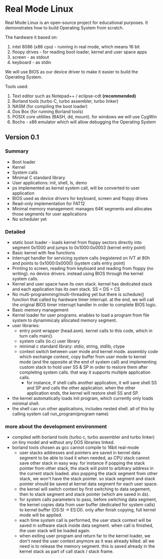 # Real Mode Linux
Real Mode Linux is an open-source project for educational purposes.
It demonstrates how to build Operating System from scratch.

The hardware it based on:
1. intel 8086 (x86 cpu) - running in real mode, which means 16 bit
2. floopy drives - for reading boot loader, kernel and user space apps
3. screen - as stdout
4. keyboard - as stdin

We will use BIOS as our device driver to make it easier to build the Operating System.

Tools used:
1. Text editor such as Notepad++ / eclipse-cdt **(recommended)**
2. Borland tools (turbo C, turbo assembler, turbo linker)
3. NASM (for compiling the boot loader)
4. Dos Box (for running Borland tools)
5. POSIX core utitilies (BASH, dd, mount). for windows we will use CygWin
6. Bochs - x86 emulator which will allow debugging the Operating System

## Version 0.1
### Summary
- Boot loader
- Kernel
- System calls
- Minimal C standard library
- User applications: init, shell, ls, demo
- ps implemented as kernel system call, will be converted to user application
- BIOS used as device drivers for keyboard, screen and floppy drives
- Read-only implementation for FAT12
- Minimal memory management: manages 64K segments and allocates those segments for user applications
- No scheduler yet

### Detailed
- static boot loader - loads kernel from floppy sectors directly into segment 0x1000 and jumps to 0x1000:0x0003 (kernel entry point)
- Basic kernel with few functions
- Interrupt handler for servicing system calls (registered on IVT at 80h and points to 0x1000:0x0000) (system calls entry point)
- Printing to screen, reading from keyboard and reading from floppy (no writing). no device drivers. instead using BIOS through the kernel system calls.
- Kernel and user space have its own stack. kernel has dedicated stack and each application has its own stack. SS = DS = CS
- No multi-programming/multi-threading yet but there is schedule() function that called by hardware timer interrupt. at the end, we will call the original BIOS timer interrupt handler in order to complete BIOS logic.
- Basic memory management
- Kernel loader for user programs. enables to load a program from file system to dynammicaly allocated memory segment.
- user libraries:
  - entry point wrapper (head.asm). kernel calls to this code, which in turn calls main().
  - system calls (io.c) user library
  - minimal c standard library: stdio, string, stdlib, ctype
  - context switch between user mode and kernel mode. assembly code which exchange context, copy buffer from user mode to kernel mode (and the opposite at the end of system call) and implementing custom stack to hold user SS & SP in order to restore them after completing system calls. that way it supports multiple application calls.
    - for instance, if shell calls another application, it will save shell SS and SP and calls the other application. when the other application ends, the kernel will restore shell SS and SP.
- the kernel automatically loads init program, which currently only loads minimal shell.
- the shell can run other applications, includes nested shell. all of this by calling system call run_program(program name)

### more about the development environment
- compiled with borland tools (turbo c, turbo assembler and turbo linker) on tiny model and without any DOS libraries linked.
- borland tools chosen as gcc cannot compile to 16bit real-mode
  - user stacks addresses and pointers are saved in kernel data segment to be able to load it when needed, as CPU stack cannot save other stack in easy way.
    for instance if popping the stack pointer from other stack, the stack will point to arbitrary address in the current stack loaded.
	also popping the stack segment from other stack, we won't have the stack pointer.
	so stack segment and stack pointer should be saved at kernel data segment for each user space.
  - the kernel will switch context by first switching to data segement, then to stack segment and stack pointer (which are saved in ds).
  - for system calls parameters to pass, before switching data segment, the kernel copies data from user buffer (dedicated for system calls) to kernel buffer
    (DS:SI -> ES:DI).
	only after finish copying, full kernel mode will be applied.
  - each time system call is performed, the user stack context will be saved in software stack inside data segment. when call is finished, the user stack will be loaded again.
  - when exiting user program and return far to the kernel loader, we don't need the user context anymore as it was already killed. all we need is to release
    the memory segment. this is saved already in the kernel stack as part of call stack / stack frame.